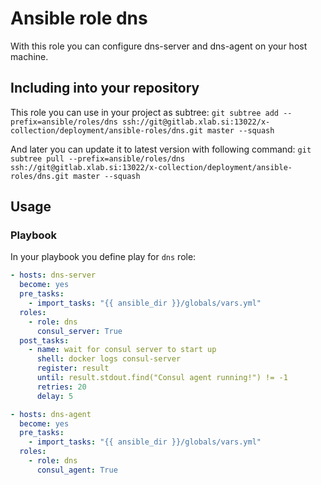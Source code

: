 # Ansible role dns
With this role you can configure dns-server and dns-agent on your host machine.


## Including into your repository
This role you can use in your project as subtree:
`git subtree add --prefix=ansible/roles/dns ssh://git@gitlab.xlab.si:13022/x-collection/deployment/ansible-roles/dns.git master --squash`

And later you can update it to latest version with following command:
`git subtree pull --prefix=ansible/roles/dns ssh://git@gitlab.xlab.si:13022/x-collection/deployment/ansible-roles/dns.git master --squash`


## Usage



### Playbook
In your playbook you define play for `dns` role:

```yaml
- hosts: dns-server
  become: yes
  pre_tasks:
    - import_tasks: "{{ ansible_dir }}/globals/vars.yml"
  roles:
    - role: dns
      consul_server: True
  post_tasks:
    - name: wait for consul server to start up
      shell: docker logs consul-server
      register: result
      until: result.stdout.find("Consul agent running!") != -1
      retries: 20
      delay: 5

- hosts: dns-agent
  become: yes
  pre_tasks:
    - import_tasks: "{{ ansible_dir }}/globals/vars.yml"
  roles:
    - role: dns
      consul_agent: True
```



